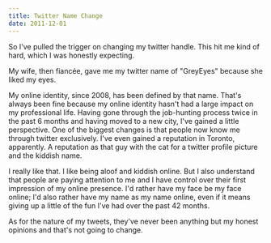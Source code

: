 ```yaml
---
title: Twitter Name Change
date: 2011-12-01
---
```


So I've pulled the trigger on changing my twitter handle. This hit me kind of hard, which I was honestly expecting.

My wife, then fiancée, gave me my twitter name of "GreyEyes" because she liked my eyes.

My online identity, since 2008, has been defined by that name. That's always been fine because my online identity hasn't had a large impact on my professional life. Having gone through the job-hunting process twice in the past 6 months and having moved to a new city, I've gained a little perspective. One of the biggest changes is that people now know me through twitter exclusively. I've even gained a reputation in Toronto, apparently. A reputation as that guy with the cat for a twitter profile picture and the kiddish name.

I really like that. I like being aloof and kiddish online. But I also understand that people are paying attention to me and I have control over their first impression of my online presence. I'd rather have my face be my face online; I'd also rather have my name as my name online, even if it means giving up a little of the fun I've had over the past 42 months.

As for the nature of my tweets, they've never been anything but my honest opinions and that's not going to change.
